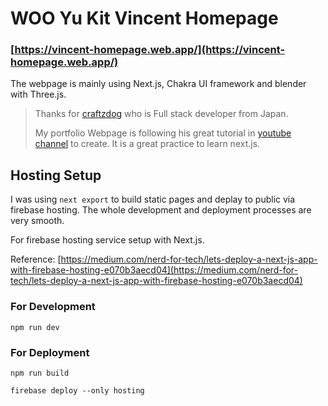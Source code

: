 # WOO Yu Kit Vincent Homepage

### [https://vincent-homepage.web.app/](https://vincent-homepage.web.app/)



The webpage is mainly using Next.js, Chakra UI framework and blender with Three.js.

>Thanks for [craftzdog](https://github.com/craftzdog/craftzdog-homepage) who is Full stack developer from Japan.
>
>My portfolio Webpage is following his great tutorial in [youtube channel](https://www.youtube.com/watch?v=bSMZgXzC9AA) to create. It is a great practice to learn next.js.

## Hosting Setup
I was using `next export` to build static pages and deplay to public via firebase hosting. The whole development and deployment processes are very smooth.

For firebase hosting service setup with Next.js.

Reference: [https://medium.com/nerd-for-tech/lets-deploy-a-next-js-app-with-firebase-hosting-e070b3aecd04](https://medium.com/nerd-for-tech/lets-deploy-a-next-js-app-with-firebase-hosting-e070b3aecd04)

### For Development
```
npm run dev 
```

### For Deployment
```
npm run build

firebase deploy --only hosting
```